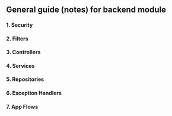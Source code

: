 ## General guide (notes) for backend module

#### 1. Security
#### 2. Filters
#### 3. Controllers
#### 4. Services
#### 5. Repositories
#### 6. Exception Handlers
#### 7. App Flows
